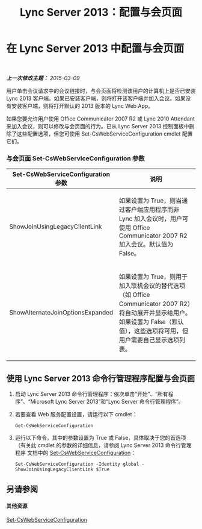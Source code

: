 ﻿---
title: Lync Server 2013：配置与会页面
TOCTitle: 配置与会页面
ms:assetid: 45880423-47f4-49af-b825-cbd8e3fc1046
ms:mtpsurl: https://technet.microsoft.com/zh-cn/library/JJ204861(v=OCS.15)
ms:contentKeyID: 49312707
ms.date: 05/19/2016
mtps_version: v=OCS.15
ms.translationtype: HT
---

# 在 Lync Server 2013 中配置与会页面

 

_**上一次修改主题：** 2015-03-09_

用户单击会议请求中的会议链接时，与会页面将检测该用户的计算机上是否已安装 Lync 2013 客户端。如果已安装客户端，则将打开该客户端并加入会议。如果没有安装客户端，则将打开默认的 2013 版本的 Lync Web App。

如果您要允许用户使用 Office Communicator 2007 R2 或 Lync 2010 Attendant 来加入会议，则可以修改与会页面的行为。已从 Lync Server 2013 控制面板中删除了这些配置选项，但您可使用 Set-CsWebServiceConfiguration cmdlet 配置它们。

### 与会页面 Set-CsWebServiceConfiguration 参数

<table>
<colgroup>
<col style="width: 50%" />
<col style="width: 50%" />
</colgroup>
<thead>
<tr class="header">
<th>Set-CsWebServiceConfiguration 参数</th>
<th>说明</th>
</tr>
</thead>
<tbody>
<tr class="odd">
<td><p>ShowJoinUsingLegacyClientLink</p></td>
<td><p>如果设置为 True，则当通过客户端应用程序而非 Lync 加入会议时，用户可使用 Office Communicator 2007 R2 加入会议。默认值为 False。</p></td>
</tr>
<tr class="even">
<td><p>ShowAlternateJoinOptionsExpanded</p></td>
<td><p>如果设置为 True，则用于加入联机会议的替代选项（如 Office Communicator 2007 R2）将自动展开并显示给用户。如果设置为 False（默认值），这些选项将可用，但用户需要自己显示选项列表。</p></td>
</tr>
</tbody>
</table>


## 使用 Lync Server 2013 命令行管理程序配置与会页面

1.  启动 Lync Server 2013 命令行管理程序：依次单击“开始”、“所有程序”、“Microsoft Lync Server 2013”和“Lync Server 命令行管理程序”。

2.  若要查看 Web 服务配置设置，请运行以下 cmdlet：
    
        Get-CsWebServiceConfiguration

3.  运行以下命令，其中的参数设置为 True 或 False，具体取决于您的首选项（有关此 cmdlet 的参数的详细信息，请参阅 Lync Server 2013 命令行管理程序 文档中的 [Set-CsWebServiceConfiguration](set-cswebserviceconfiguration.md)：
    
        Set-CsWebServiceConfiguration -Identity global -ShowJoinUsingLegacyClientLink $True

## 另请参阅

#### 其他资源

[Set-CsWebServiceConfiguration](set-cswebserviceconfiguration.md)

